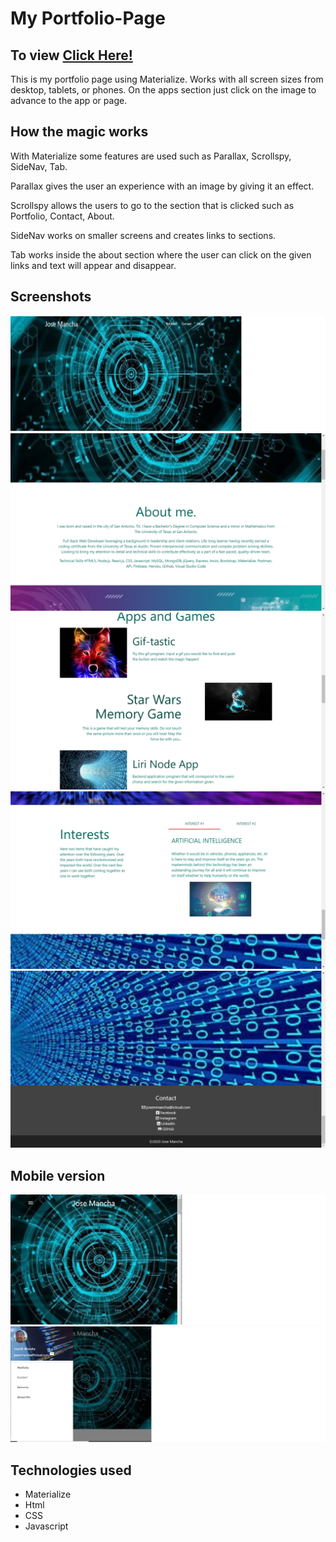 # My Portfolio-Page
## To view [Click Here!](https://josemm83.github.io/Portfolio-Page/)
This is my portfolio page using Materialize. 
Works with all screen sizes from desktop, tablets, or phones.
On the apps section just click on the image to advance to the app or page.

## How the magic works
With Materialize some features are used such as Parallax, Scrollspy, SideNav, Tab.

Parallax gives the user an experience with an image by giving it an effect.

Scrollspy allows the users to go to the section that is clicked such as Portfolio, Contact, About. 

SideNav works on smaller screens and creates links to sections.

Tab works inside the about section where the user can click on the given links and text will appear and disappear.

## Screenshots
![Loading page](https://github.com/josemm83/Portfolio-Page/blob/master/profile.jpg)
![About me](https://github.com/josemm83/Portfolio-Page/blob/master/profile5.jpg)
![Profile](https://github.com/josemm83/Portfolio-Page/blob/master/profile2.jpg)
![Interests](https://github.com/josemm83/Portfolio-Page/blob/master/profile3.jpg)
![Contact](https://github.com/josemm83/Portfolio-Page/blob/master/profile4.jpg)

## Mobile version
![Mobile Page](https://github.com/josemm83/Portfolio-Page/blob/master/mobile.jpg)
![Mobile Selection](https://github.com/josemm83/Portfolio-Page/blob/master/mobile2.jpg)

## Technologies used
- Materialize
- Html
- CSS
- Javascript
